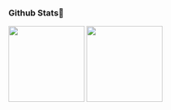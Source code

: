 <h3 id ="stats">Github Stats👋</h3>

<p>
<img height=150 src="https://github-readme-stats.vercel.app/api?username=moodyliu&show_icons=true&count_private=true&theme=radical">
<img height=150 src="https://github-readme-stats.vercel.app/api/top-langs/?username=moodyliu&layout=compact&theme=radical&hide=HTML,Javascript">
<p>
